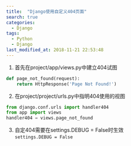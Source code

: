 ```yaml
---
title:  "Django使用自定义404页面"
search: true
categories: 
  - Django
tags: 
  - Python
  - Django
last_modified_at: 2018-11-21 22:53:48
---
```


1. 首先在project/app/views.py中建立404试图  
```python
def page_not_found(request):
    return HttpResponse('Page Not Found!')
```

2. 在project/project/urls.py中指明404使用的视图  
```python
from django.conf.urls import handler404
from app import views
handler404 = views.page_not_found
```

3. 自定404需要在settings.DEBUG = False时生效  
`settings.DEBUG = False`